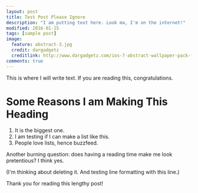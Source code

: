 ```yaml
---
layout: post
title: Test Post Please Ignore
description: "I am putting text here. Look ma, I'm on the internet!"
modified: 2016-01-15
tags: [sample post]
image:
  feature: abstract-3.jpg
  credit: dargadgetz
  creditlink: http://www.dargadgetz.com/ios-7-abstract-wallpaper-pack-for-iphone-5-and-ipod-touch-retina/
comments: true
---
```


This is where I will write text. If you are reading this, congratulations.

# Some Reasons I am Making This Heading

1. It is the biggest one.
2. I am testing if I can make a list like this.
3. People love lists, hence buzzfeed.

Another burning question: does having a reading time make me look pretentious? I think yes. 

(I'm thinking about deleting it. And testing line formatting with this line.)

Thank you for reading this lengthy post!
